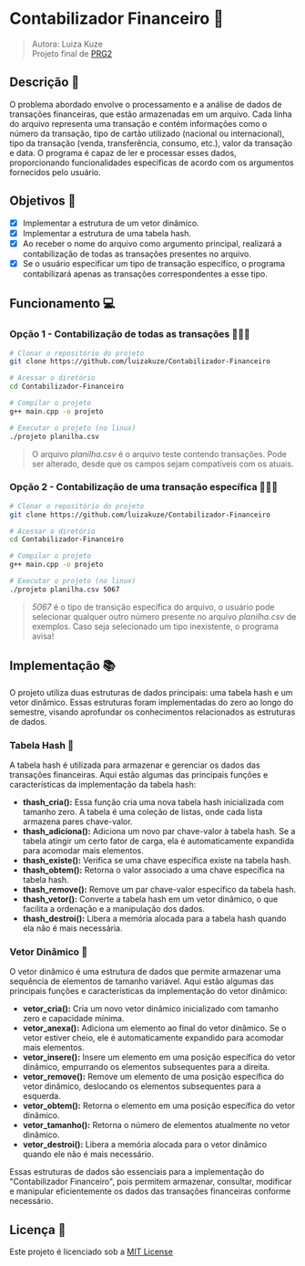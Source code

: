 # Contabilizador Financeiro 💼
> Autora: Luiza Kuze <br>
> Projeto final de [PRG2](https://github.com/luizakuze/PRG2)

## Descrição 📌

O problema abordado envolve o processamento e a análise de dados de transações financeiras, que estão armazenadas em um arquivo. Cada linha do arquivo representa uma transação e contém informações como o número da transação, tipo de cartão utilizado (nacional ou internacional), tipo da transação (venda, transferência, consumo, etc.), valor da transação e data. O programa é capaz de ler e processar esses dados, proporcionando funcionalidades específicas de acordo com os argumentos fornecidos pelo usuário.

## Objetivos 🎯

- [x] Implementar a estrutura de um vetor dinâmico. <br>
- [x] Implementar a estrutura de uma tabela hash. <br>
- [x] Ao receber o nome do arquivo como argumento principal, realizará a contabilização de todas as transações presentes no arquivo. <br>
- [x] Se o usuário especificar um tipo de transação específico, o programa contabilizará apenas as transações correspondentes a esse tipo.

## Funcionamento 💻

### Opção 1 - Contabilização de todas as transações 👩🏻‍💻

```Bash
# Clonar o repositório do projeto 
git clone https://github.com/luizakuze/Contabilizador-Financeiro

# Acessar o diretório 
cd Contabilizador-Financeiro

# Compilar o projeto
g++ main.cpp -o projeto

# Executar o projeto (no linux)
./projeto planilha.csv
```
> O arquivo _planilha.csv_ é o arquivo teste contendo transações. Pode ser alterado, desde que os campos sejam compatíveis com os atuais.

### Opção 2 - Contabilização de uma transação específica 👨🏻‍💻

```Bash
# Clonar o repositório do projeto 
git clone https://github.com/luizakuze/Contabilizador-Financeiro

# Acessar o diretório 
cd Contabilizador-Financeiro

# Compilar o projeto
g++ main.cpp -o projeto

# Executar o projeto (no linux)
./projeto planilha.csv 5067
```
> _5067_ é o tipo de transição específica do arquivo, o usuário pode selecionar qualquer outro número presente no arquivo _planilha.csv_ de exemplos. Caso seja selecionado um tipo inexistente, o programa avisa!

## Implementação 📚

O projeto utiliza duas estruturas de dados principais: uma tabela hash e um vetor dinâmico. Essas estruturas foram implementadas do zero ao longo do semestre, visando aprofundar os conhecimentos relacionados as estruturas de dados.

### Tabela Hash 📕

A tabela hash é utilizada para armazenar e gerenciar os dados das transações financeiras. Aqui estão algumas das principais funções e características da implementação da tabela hash:

- **thash_cria():** Essa função cria uma nova tabela hash inicializada com tamanho zero. A tabela é uma coleção de listas, onde cada lista armazena pares chave-valor.
- **thash_adiciona():** Adiciona um novo par chave-valor à tabela hash. Se a tabela atingir um certo fator de carga, ela é automaticamente expandida para acomodar mais elementos.
- **thash_existe():** Verifica se uma chave específica existe na tabela hash.
- **thash_obtem():** Retorna o valor associado a uma chave específica na tabela hash.
- **thash_remove():** Remove um par chave-valor específico da tabela hash.
- **thash_vetor():** Converte a tabela hash em um vetor dinâmico, o que facilita a ordenação e a manipulação dos dados.
- **thash_destroi():** Libera a memória alocada para a tabela hash quando ela não é mais necessária.


### Vetor Dinâmico 📘

O vetor dinâmico é uma estrutura de dados que permite armazenar uma sequência de elementos de tamanho variável. Aqui estão algumas das principais funções e características da implementação do vetor dinâmico:

- **vetor_cria():** Cria um novo vetor dinâmico inicializado com tamanho zero e capacidade mínima.
- **vetor_anexa():** Adiciona um elemento ao final do vetor dinâmico. Se o vetor estiver cheio, ele é automaticamente expandido para acomodar mais elementos.
- **vetor_insere():** Insere um elemento em uma posição específica do vetor dinâmico, empurrando os elementos subsequentes para a direita.
- **vetor_remove():** Remove um elemento de uma posição específica do vetor dinâmico, deslocando os elementos subsequentes para a esquerda.
- **vetor_obtem():** Retorna o elemento em uma posição específica do vetor dinâmico.
- **vetor_tamanho():** Retorna o número de elementos atualmente no vetor dinâmico.
- **vetor_destroi():** Libera a memória alocada para o vetor dinâmico quando ele não é mais necessário.

Essas estruturas de dados são essenciais para a implementação do "Contabilizador Financeiro", pois permitem armazenar, consultar, modificar e manipular eficientemente os dados das transações financeiras conforme necessário.

## Licença 📜

Este projeto é licenciado sob a [MIT License](https://github.com/luizakuze/Contabilizador-Financeiro/blob/main/license)
